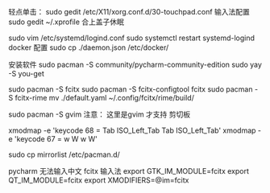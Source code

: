 轻点单击：
sudo gedit /etc/X11/xorg.conf.d/30-touchpad.conf
输入法配置
sudo gedit ~/.xprofile
合上盖子休眠

sudo vim /etc/systemd/logind.conf
sudo systemctl restart systemd-logind
docker 配置
sudo cp ./daemon.json /etc/docker/

安装软件
sudo pacman -S community/pycharm-community-edition
sudo yay -S you-get 


sudo pacman -S fcitx
sudo pacman -S fcitx-configtool
fcitx
sudo pacman -S fcitx-rime
mv ./default.yaml ~/.config/fcitx/rime/build/

sudo pacman -S gvim
注意： 这里是gvim 才支持 剪切板

xmodmap -e 'keycode  68 = Tab ISO_Left_Tab Tab ISO_Left_Tab'
xmodmap -e 'keycode  67 = w W w W'

sudo cp mirrorlist /etc/pacman.d/

pycharm 无法输入中文 fcitx 输入法
export GTK_IM_MODULE=fcitx
export QT_IM_MODULE=fcitx
export XMODIFIERS=@im=fcitx
